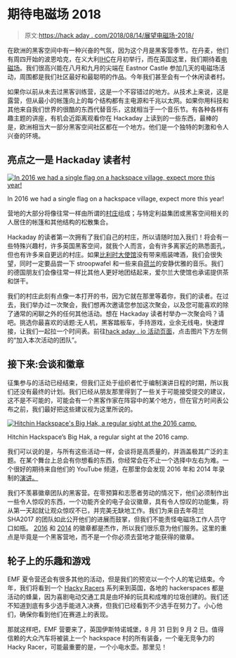 # 期待电磁场 2018

> 原文:[https://hack aday . com/2018/08/14/展望电磁场-2018/](https://hackaday.com/2018/08/14/looking-forward-to-electromagnetic-field-2018/)

在欧洲的黑客空间中有一种兴奋的气氛，因为这个月是黑客营季节。在丹麦，他们有周四开始的波恩哈克，在义大利[IHC](https://www.ihc.camp/)在月初举行，而在英国这里，我们期待着[电磁场](https://www.emfcamp.org/)。我们很高兴能在八月和九月的尖端在 Eastnor Castle 参加几天的电磁场活动，周围都是我们社区最好和最聪明的作品。今年我们甚至会有一个休闲读者村。

如果你以前从未去过黑客训练营，这是一个不容错过的地方。从技术上来说，这是露营，但从最小的帐篷向上的每个结构都有主电源和千兆以太网。如果你用科技和其他来自我们世界的很酷的东西代替音乐，这就相当于一个音乐节。有各种各样有趣主题的讲座，有机会近距离观看你在 Hackaday 上读到的一些东西，最棒的是，欧洲相当大一部分黑客空间社区都在一个地方。他们是一个独特的刺激和令人兴奋的环境。

## 亮点之一是 Hackaday 读者村

[![In 2016 we had a single flag on a hackspace village, expect more this year!](../Images/b8079616c4be03d8bc2c78c64c792f80.png)](https://hackaday.com/wp-content/uploads/2018/07/emf-preview-thumbnail.jpg)

In 2016 we had a single flag on a hackspace village, expect more this year!

营地的大部分将像往常一样由所谓的[村庄](https://wiki.emfcamp.org/wiki/Villages)组成；与特定利益集团或黑客空间相关的人居住的帐篷和其他结构的松散集合。

Hackaday 的读者第一次拥有了我们自己的村庄，所以请随时加入我们！将会有一些特殊兴趣村，许多英国黑客空间，就我个人而言，会有许多离家近的熟悉面孔，但也有许多来自更远的村庄。如果[比利时大使馆](https://wiki.emfcamp.org/wiki/Village:Belgian_Embassy)没有带来瓶装啤酒，我们会很失望，同时一定要品尝一下 stroopwafel 和一些来自[荷兰](https://wiki.emfcamp.org/wiki/Village:CampHolland)的安静优雅的音乐。我们的德国朋友们会像往常一样比其他人更好地团结起来，爱尔兰大使馆也承诺提供茶和饼干。

我们的村庄此刻有点像一本打开的书，因为它就在那里等着你，我们的读者。在过去，我们举办过一次聚会，我们想再次邀请您参加这次聚会，以及您可能喜欢的除了通常的闲聊之外的任何其他活动。想在 Hackaday 读者村举办一次聚会吗？请吧。挑选你最喜欢的话题:无人机，黑客踏板车，手持游戏，业余无线电，快速焊接，让我们一起拉一个时间表。前往[hack aday . io 活动页面](https://hackaday.io/event/160284)，点击图片下方左侧的“加入本次活动的团队”。

## 接下来:会谈和徽章

征集参与的活动已经结束，但我们正处于组织者忙于编制演讲日程的时期，所以我们还没有最终的计划。我们已经从朋友那里得到了一些关于可能接受提交的建议，这不是不可能的，可能会有一个黑客作家在阵容中的某个地方，但在官方时间表公布之前，我们最好把这些建议视为这里所说的。

[![Hitchin Hackspace's Big Hak, a regular sight at the 2016 camp.](../Images/a2e95e511a287fe800bf670eb1b1825c.png)](https://hackaday.com/wp-content/uploads/2018/07/hitchin-bighak.jpg)

Hitchin Hackspace’s Big Hak, a regular sight at the 2016 camp.

我们可以说的是，与所有这些活动一样，会谈将是高质量的，并涵盖极其广泛的主题。在某个舞台上总会有你想看的东西，你经常会在不止一个选择中左右为难。一个很好的期待来自他们的 YouTube 频道，在那里你会发现 2016 年和 2014 年录制的[演讲。](https://www.youtube.com/user/emfcamp1/videos)

我们不羡慕徽章团队的黑客营。在零预算和志愿者劳动的情况下，他们必须制作出一些令人惊叹的东西，一个功能齐全的电子会议徽章，具有令人惊叹的功能集，将从第一天起就让观众惊叹不已，并完美无缺地工作。我们为来自去年荷兰 SHA2017 的团队如此公开他们的进展而鼓掌，但我们不能责怪电磁场工作人员守口如瓶。 [2016](https://hackaday.com/2016/08/09/tilda-mk%cf%80-the-emf-camp-2016-badge/) 和 [2014](https://hackaday.com/2014/08/16/tilda-mke-the-emf-2014-badge/) 的徽章都是杰作，所以我们很乐意为他们服务。这里的重点是毕竟是一个黑客营地，而不是一个你必须去营地才能获得的徽章。

## 轮子上的乐趣和游戏

EMF 夏令营还会有很多其他的活动，但是我们的预览以一个个人的笔记结束。今年，我们将看到一个 [Hacky Racers](https://hackaday.com/2018/06/25/the-electric-vehicles-of-emf-camp/) 系列来到英国，各地的 hackerspaces 都是活动的蜂巢，因为喜剧电动交通工具是由坏掉的玩具和成堆的垃圾创建的。我们还不知道到底有多少选手能进入决赛，但我们已经看到不少选手在努力了。小心他们，确保你看到他们在赛道上的表现。

那就这样吧，EMF 营要来了，英国伊斯特诺城堡，8 月 31 日到 9 月 2 日。值得信赖的大众汽车将被装上一个 hackspace 村的所有装备，一个毫无竞争力的 Hacky Racer，可能最重要的是，一个小电水壶。那里见！